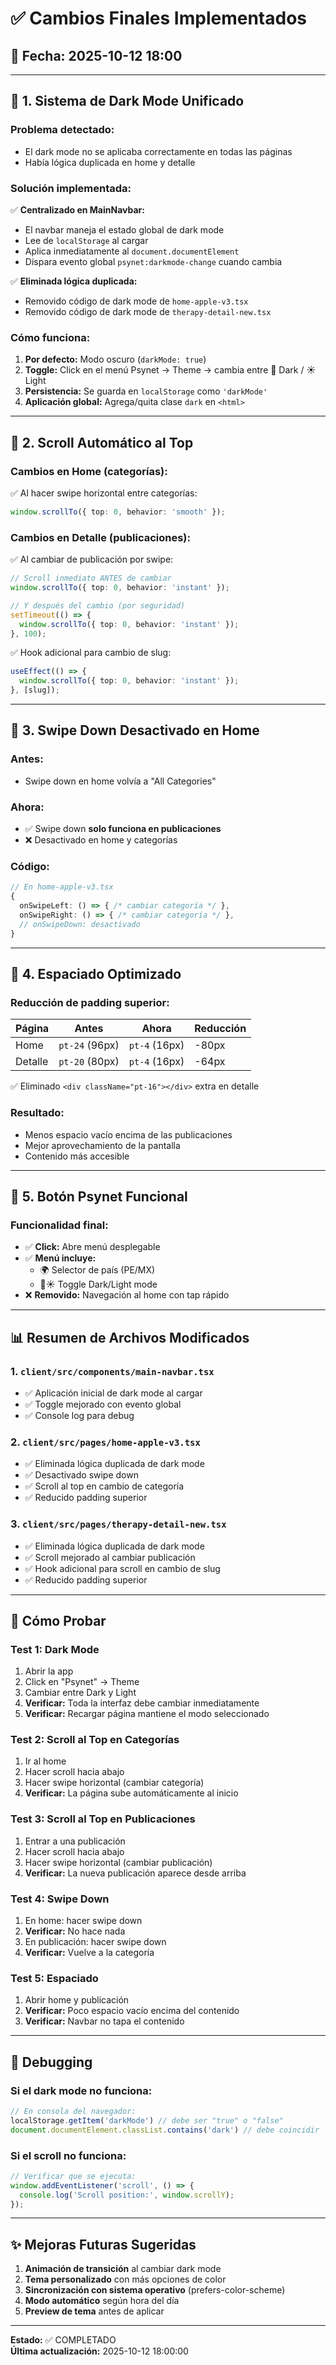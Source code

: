 # ✅ Cambios Finales Implementados

## 📅 Fecha: 2025-10-12 18:00

---

## 🎨 **1. Sistema de Dark Mode Unificado**

### Problema detectado:
- El dark mode no se aplicaba correctamente en todas las páginas
- Había lógica duplicada en home y detalle

### Solución implementada:
✅ **Centralizado en MainNavbar:**
- El navbar maneja el estado global de dark mode
- Lee de `localStorage` al cargar
- Aplica inmediatamente al `document.documentElement`
- Dispara evento global `psynet:darkmode-change` cuando cambia

✅ **Eliminada lógica duplicada:**
- Removido código de dark mode de `home-apple-v3.tsx`
- Removido código de dark mode de `therapy-detail-new.tsx`

### Cómo funciona:
1. **Por defecto:** Modo oscuro (`darkMode: true`)
2. **Toggle:** Click en el menú Psynet → Theme → cambia entre 🌙 Dark / ☀️ Light
3. **Persistencia:** Se guarda en `localStorage` como `'darkMode'`
4. **Aplicación global:** Agrega/quita clase `dark` en `<html>`

---

## 📍 **2. Scroll Automático al Top**

### Cambios en Home (categorías):
✅ Al hacer swipe horizontal entre categorías:
```typescript
window.scrollTo({ top: 0, behavior: 'smooth' });
```

### Cambios en Detalle (publicaciones):
✅ Al cambiar de publicación por swipe:
```typescript
// Scroll inmediato ANTES de cambiar
window.scrollTo({ top: 0, behavior: 'instant' });

// Y después del cambio (por seguridad)
setTimeout(() => {
  window.scrollTo({ top: 0, behavior: 'instant' });
}, 100);
```

✅ Hook adicional para cambio de slug:
```typescript
useEffect(() => {
  window.scrollTo({ top: 0, behavior: 'instant' });
}, [slug]);
```

---

## 🚫 **3. Swipe Down Desactivado en Home**

### Antes:
- Swipe down en home volvía a "All Categories"

### Ahora:
- ✅ Swipe down **solo funciona en publicaciones**
- ❌ Desactivado en home y categorías

### Código:
```typescript
// En home-apple-v3.tsx
{
  onSwipeLeft: () => { /* cambiar categoría */ },
  onSwipeRight: () => { /* cambiar categoría */ },
  // onSwipeDown: desactivado
}
```

---

## 📏 **4. Espaciado Optimizado**

### Reducción de padding superior:

| Página | Antes | Ahora | Reducción |
|--------|-------|-------|-----------|
| Home | `pt-24` (96px) | `pt-4` (16px) | -80px |
| Detalle | `pt-20` (80px) | `pt-4` (16px) | -64px |

✅ Eliminado `<div className="pt-16"></div>` extra en detalle

### Resultado:
- Menos espacio vacío encima de las publicaciones
- Mejor aprovechamiento de la pantalla
- Contenido más accesible

---

## 🎯 **5. Botón Psynet Funcional**

### Funcionalidad final:
- ✅ **Click:** Abre menú desplegable
- ✅ **Menú incluye:**
  - 🌍 Selector de país (PE/MX)
  - 🌙☀️ Toggle Dark/Light mode
- ❌ **Removido:** Navegación al home con tap rápido

---

## 📊 Resumen de Archivos Modificados

### 1. `client/src/components/main-navbar.tsx`
- ✅ Aplicación inicial de dark mode al cargar
- ✅ Toggle mejorado con evento global
- ✅ Console log para debug

### 2. `client/src/pages/home-apple-v3.tsx`
- ✅ Eliminada lógica duplicada de dark mode
- ✅ Desactivado swipe down
- ✅ Scroll al top en cambio de categoría
- ✅ Reducido padding superior

### 3. `client/src/pages/therapy-detail-new.tsx`
- ✅ Eliminada lógica duplicada de dark mode
- ✅ Scroll mejorado al cambiar publicación
- ✅ Hook adicional para scroll en cambio de slug
- ✅ Reducido padding superior

---

## 🧪 Cómo Probar

### **Test 1: Dark Mode**
1. Abrir la app
2. Click en "Psynet" → Theme
3. Cambiar entre Dark y Light
4. **Verificar:** Toda la interfaz debe cambiar inmediatamente
5. **Verificar:** Recargar página mantiene el modo seleccionado

### **Test 2: Scroll al Top en Categorías**
1. Ir al home
2. Hacer scroll hacia abajo
3. Hacer swipe horizontal (cambiar categoría)
4. **Verificar:** La página sube automáticamente al inicio

### **Test 3: Scroll al Top en Publicaciones**
1. Entrar a una publicación
2. Hacer scroll hacia abajo
3. Hacer swipe horizontal (cambiar publicación)
4. **Verificar:** La nueva publicación aparece desde arriba

### **Test 4: Swipe Down**
1. En home: hacer swipe down
2. **Verificar:** No hace nada
3. En publicación: hacer swipe down
4. **Verificar:** Vuelve a la categoría

### **Test 5: Espaciado**
1. Abrir home y publicación
2. **Verificar:** Poco espacio vacío encima del contenido
3. **Verificar:** Navbar no tapa el contenido

---

## 🐛 Debugging

### Si el dark mode no funciona:
```javascript
// En consola del navegador:
localStorage.getItem('darkMode') // debe ser "true" o "false"
document.documentElement.classList.contains('dark') // debe coincidir
```

### Si el scroll no funciona:
```javascript
// Verificar que se ejecuta:
window.addEventListener('scroll', () => {
  console.log('Scroll position:', window.scrollY);
});
```

---

## ✨ Mejoras Futuras Sugeridas

1. **Animación de transición** al cambiar dark mode
2. **Tema personalizado** con más opciones de color
3. **Sincronización con sistema operativo** (prefers-color-scheme)
4. **Modo automático** según hora del día
5. **Preview de tema** antes de aplicar

---

**Estado:** ✅ COMPLETADO  
**Última actualización:** 2025-10-12 18:00:00
